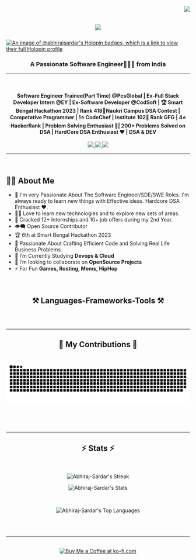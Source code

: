 <img align="right" src="https://visitor-badge.laobi.icu/badge?page_id=Abhiraj-Sardar.Abhiraj-Sardar"/>
<h1 align="center">
<img src="https://readme-typing-svg.herokuapp.com/?font=Righteous&size=45&center=true&vCenter=true&width=700&height=70&duration=4000&lines=Hi+There!+%F0%9F%91%8B;+I%27m+Abhiraj+Sardar;A+Passionate+Software+Engineer;" />
</h1>

[![An image of @abhirajsardar's Holopin badges, which is a link to view their full Holopin profile](https://holopin.me/abhirajsardar)](https://holopin.io/@abhirajsardar)

<h3 align="center">A Passionate Software Engineer🧑🏻‍💻 from India</h3>
<hr/>
<br/>

<h4 align="center"><b>Software Engineer Trainee(Part Time) @PcsGlobal | Ex-Full Stack Developer Intern @EY | Ex-Software Developer @CodSoft | 🏆 Smart Bengal Hackathon 2023 | Rank 418🥇Naukri Campus DSA Contest  | Competative Programmer | 1⭐ CodeChef | Institute 102🥇 Rank GFG | 4⭐ HackerRank | Problem Solving Enthusiast 🧠| 200+ Problems Solved on DSA | HardCore DSA Enthusiast ❤️ | DSA & DEV </b>
</b></h4>   
 
<div align="center"> 
  <a href="https://www.facebook.com/profile.php?id=61560889658570" target="_blank">
    <img src="https://img.shields.io/badge/Facebook-0077B5?style=for-the-badge&logo=facebook&logoColor=white" target="_blank" />
  </a>
  
  <a href="https://www.linkedin.com/in/abhirajsardar2003/" target="_blank">
    <img src="https://img.shields.io/badge/LinkedIn-0077B5?style=for-the-badge&logo=linkedin&logoColor=white" target="_blank" />
  </a>

  <a href="mailto:abhirajsardar2003@gmail.com">
    <img src="https://img.shields.io/badge/Gmail-333333?style=for-the-badge&logo=gmail&logoColor=red" />
  </a>
<!--   <a href="https://salesp07.github.io" target="_blank">
     <img src="https://img.shields.io/badge/Portfolio-FF5722?style=for-the-badge&logo=todoist&logoColor=white" target="_blank" /> <!-- sqlite, safari, google-chrome are other good icon options -->
  </a> 
</div>

 <hr/>
 <br/> 
 
 ## 🙋‍♂️ About Me

- 🥋 I'm very Passionate About The Software Engineer/SDE/SWE Roles. I'm always ready to learn new things with Effective ideas. Hardcore DSA Enthusiast ❤️.
- 👨‍💻 Love to learn new technologies and to explore new sets of areas.
- 🎯 Cracked 12+ Internships and 10+ job offers during my 2nd Year.
- 👁‍🗨 Open Source Contributor  
- 🏆 6th at Smart Bengal Hackathon 2023
- 🚀 Passionate About Crafting Efficient Code and Solving Real Life Business Problems. 
- 📘 I’m Currently Studying **Devops & Cloud**
- 👯 I’m looking to collaborate on **OpenSource Projects**
- ⚡ For Fun **Games, Rosting, Mems, HipHop**


<br/>
<h2 align="center">⚒️ Languages-Frameworks-Tools ⚒️</h2>
<br/>

<br/>
<hr/>

<div align="center">
  <h2>🐍 My Contributions 🐍</h2>
  <br>
  <img alt="snake eating my contributions" src="https://raw.githubusercontent.com/salesp07/salesp07/output/github-contribution-grid-snake.svg" />
  
  <br/><br/><br/>
</div>

<hr/>

<h2 align="center">⚡ Stats ⚡</h2>
<br>
<div align=center>
 


 ![Abhiraj-Sardar's Streak](https://github-readme-streak-stats.herokuapp.com/?user=Abhiraj-Sardar&theme=vue-dark&hide_border=true)

 ![Abhiraj-Sardar's Stats](https://github-readme-stats.vercel.app/api?username=Abhiraj-Sardar&theme=vue-dark&show_icons=true&hide_border=true&count_private=true)
  
  <br/>

![Abhiraj-Sardar's Top Languages](https://github-readme-stats.vercel.app/api/top-langs/?username=Abhiraj-Sardar&theme=vue-dark&show_icons=true&hide_border=true&layout=compact)
  
</div>

<br/><br/>

<hr/>

<br/>

<div align="center">
<a href='https://ko-fi.com/V7V4RAK9C' target='_blank'><img height='64' style='border:0px;height:64px;' src='https://storage.ko-fi.com/cdn/kofi1.png?v=3' border='0' alt='Buy Me a Coffee at ko-fi.com' /></a>
</div>

<br/>

